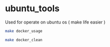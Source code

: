 # ubuntu_tools
Used for operate on ubuntu os ( make life easier )

```bash
make docker_usage
```

```bash
make docker_clean
```